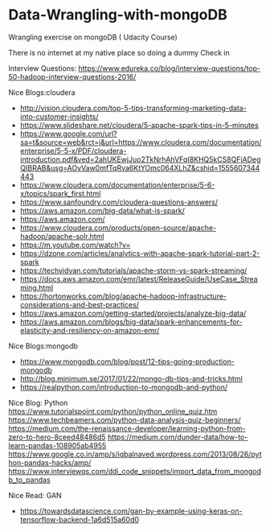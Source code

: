 # Data-Wrangling-with-mongoDB
Wrangling exercise on mongoDB (
Udacity Course)

There is no internet at my 
native place so doing a dummy 
Check in

Interview Questions:
https://www.edureka.co/blog/interview-questions/top-50-hadoop-interview-questions-2016/

Nice Blogs:cloudera
* http://vision.cloudera.com/top-5-tips-transforming-marketing-data-into-customer-insights/
* https://www.slideshare.net/cloudera/5-apache-spark-tips-in-5-minutes
* https://www.google.com/url?sa=t&source=web&rct=j&url=https://www.cloudera.com/documentation/enterprise/5-5-x/PDF/cloudera-introduction.pdf&ved=2ahUKEwjJuo2TkNrhAhVFqI8KHQ5kCS8QFjADegQIBRAB&usg=AOvVaw0mfTqRva6KtYOmc064XLhZ&cshid=1555607344443
* https://www.cloudera.com/documentation/enterprise/5-6-x/topics/spark_first.html
* https://www.sanfoundry.com/cloudera-questions-answers/
* https://aws.amazon.com/big-data/what-is-spark/
* https://aws.amazon.com/
* https://www.cloudera.com/products/open-source/apache-hadoop/apache-solr.html
* https://m.youtube.com/watch?v=
* https://dzone.com/articles/analytics-with-apache-spark-tutorial-part-2-spark
* https://techvidvan.com/tutorials/apache-storm-vs-spark-streaming/
* https://docs.aws.amazon.com/emr/latest/ReleaseGuide/UseCase_Streaming.html
* https://hortonworks.com/blog/apache-hadoop-infrastructure-considerations-and-best-practices/
* https://aws.amazon.com/getting-started/projects/analyze-big-data/
* https://aws.amazon.com/blogs/big-data/spark-enhancements-for-elasticity-and-resiliency-on-amazon-emr/


Nice Blogs:mongodb
* https://www.mongodb.com/blog/post/12-tips-going-production-mongodb
* http://blog.minimum.se/2017/01/22/mongo-db-tips-and-tricks.html
* https://realpython.com/introduction-to-mongodb-and-python/

Nice Blog: Python
https://www.tutorialspoint.com/python/python_online_quiz.htm
https://www.techbeamers.com/python-data-analysis-quiz-beginners/
https://medium.com/the-renaissance-developer/learning-python-from-zero-to-hero-8ceed48486d5
https://medium.com/dunder-data/how-to-learn-pandas-108905ab4955
https://www.google.co.in/amp/s/iqbalnaved.wordpress.com/2013/08/26/python-pandas-hacks/amp/
https://www.interviewqs.com/ddi_code_snippets/import_data_from_mongodb_to_pandas

Nice Read: GAN
* https://towardsdatascience.com/gan-by-example-using-keras-on-tensorflow-backend-1a6d515a60d0
